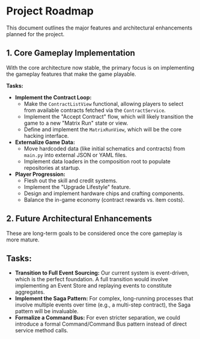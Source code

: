 # Project Roadmap

This document outlines the major features and architectural enhancements planned for the project.

## 1. Core Gameplay Implementation

With the core architecture now stable, the primary focus is on implementing the gameplay features that make the game playable.

**Tasks:**
-   **Implement the Contract Loop:**
    -   Make the `ContractListView` functional, allowing players to select from available contracts fetched via the `ContractService`.
    -   Implement the "Accept Contract" flow, which will likely transition the game to a new "Matrix Run" state or view.
    -   Define and implement the `MatrixRunView`, which will be the core hacking interface.
-   **Externalize Game Data:**
    -   Move hardcoded data (like initial schematics and contracts) from `main.py` into external JSON or YAML files.
    -   Implement data loaders in the composition root to populate repositories at startup.
-   **Player Progression:**
    -   Flesh out the skill and credit systems.
    -   Implement the "Upgrade Lifestyle" feature.
    -   Design and implement hardware chips and crafting components.
    -   Balance the in-game economy (contract rewards vs. item costs).

## 2. Future Architectural Enhancements

These are long-term goals to be considered once the core gameplay is more mature.

**Tasks:**
----
-   **Transition to Full Event Sourcing:** Our current system is event-driven, which is the perfect foundation. A full transition would involve implementing an Event Store and replaying events to constitute aggregates.
-   **Implement the Saga Pattern:** For complex, long-running processes that involve multiple events over time (e.g., a multi-step contract), the Saga pattern will be invaluable.
-   **Formalize a Command Bus:** For even stricter separation, we could introduce a formal Command/Command Bus pattern instead of direct service method calls.
